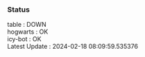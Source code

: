 ### Status


table : DOWN  
hogwarts : OK  
icy-bot : OK  
Latest Update : 2024-02-18 08:09:59.535376
